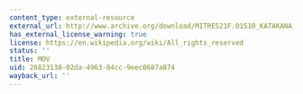 ```yaml
---
content_type: external-resource
external_url: http://www.archive.org/download/MITRES21F.01S10_KATAKANA_EXERCISES/2c2.mov
has_external_license_warning: true
license: https://en.wikipedia.org/wiki/All_rights_reserved
status: ''
title: MOV
uid: 26823138-02da-4963-84cc-9eec0687a874
wayback_url: ''
---
```

